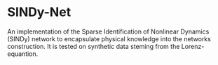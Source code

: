 # SINDy-Net
An implementation of the Sparse Identification of Nonlinear Dynamics (SINDy) network to encapsulate physical knowledge into the networks construction. It is tested on synthetic data steming from the Lorenz-equantion.
